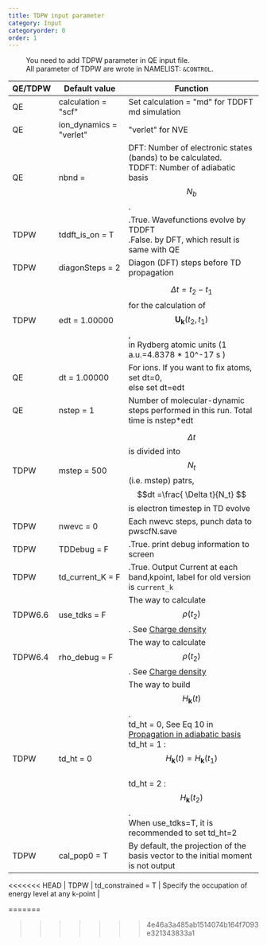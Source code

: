 ```yaml
---
title: TDPW input parameter
category: Input
categoryorder: 0
order: 1
---
```


&nbsp;&nbsp;&nbsp;&nbsp;&nbsp;&nbsp;&nbsp;&nbsp;<!--indentation-->
You need to add TDPW parameter in QE input file.
<br>&nbsp;&nbsp;&nbsp;&nbsp;&nbsp;&nbsp;&nbsp;&nbsp;<!--indentation-->
All parameter of TDPW are wrote in NAMELIST: `&CONTROL`.

|QE/TDPW| Default value  |  Function |
|------|-------------------------------|--|
| QE   | calculation      =        "scf" | Set calculation = "md" for TDDFT md simulation  |
| QE   | ion_dynamics     =     "verlet" | "verlet" for NVE |
| QE   | nbnd     =      | DFT: Number of electronic states (bands) to be calculated. <br> TDDFT: Number of adiabatic basis $$N_b$$. |
| TDPW | tddft_is_on      =          T | .True. Wavefunctions evolve by TDDFT <br> .False. by DFT, which result is same with QE |
| TDPW | diagonSteps      =          2 | Diagon (DFT) steps before TD propagation |
| TDPW | edt              =    1.00000 | $$\Delta t = t_2 -t_1 $$ for the calculation of $$\mathbf{U_k}(t_2,t_1) $$, <br> in Rydberg atomic units (1 a.u.=4.8378 * 10^-17 s )|
| QE   | dt               =    1.00000 | For ions. If you want to fix atoms, set dt=0, <br> else set dt=edt |
| QE   | nstep            =          1 |  Number of molecular-dynamic steps performed in this run. Total time is nstep*edt |
| TDPW | mstep            =        500 | $$\Delta t$$ is divided into $$N_t$$ (i.e. mstep) patrs,<br> $$dt =\frac{ \Delta t}{N_t} $$ is electron timestep in TD evolve |
| TDPW | nwevc            =          0 | Each nwevc steps, punch data to pwscfN.save |
| TDPW | TDDebug          =          F | .True. print debug information to screen |
| TDPW | td_current_K        =          F | .True. Output Current at each band,kpoint, label for old version is `current_k`|
| TDPW6.6 | use_tdks        =          F | The way to calculate $$\rho(t_2)$$. See [Charge density](/TDAPW/10-Theory/2020-04-18-propagation/) |
| TDPW6.4 | rho_debug       =          F | The way to calculate $$\rho(t_2)$$. See [Charge density](/TDAPW/10-Theory/2020-04-18-propagation/)|
| TDPW | td_ht = 0 |The way to build $$H_{\mathbf{k}}(t)$$. <br> td_ht = 0, See Eq 10 in [Propagation in adiabatic basis](/TDAPW/10-Theory/2020-04-18-basis/) <br> td_ht  = 1 : $$H_{\mathbf{k}}(t) = H_{\mathbf{k}}(t_1)$$ <br>  td_ht = 2 : $$H_{\mathbf{k}}(t_2) $$. <br>  When use_tdks=T, it is recommended to set td_ht=2 |
| TDPW | cal_pop0        =          T | By default, the projection of the basis vector to the initial moment is not output |
<<<<<<< HEAD
| TDPW | td_constrained        =          T | Specify the occupation of energy level at any k-point |

=======
>>>>>>> 4e46a3a485ab1514074b164f7093e321343833a1
